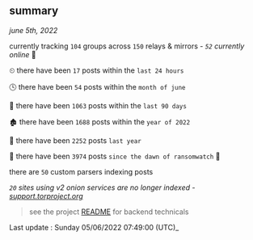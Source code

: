 
## summary
_june 5th, 2022_

currently tracking `104` groups across `150` relays & mirrors - _`52` currently online_ 📡

⏲ there have been `17` posts within the `last 24 hours`

🕓 there have been `54` posts within the `month of june`

📅 there have been `1063` posts within the `last 90 days`

🏚 there have been `1688` posts within the `year of 2022`

🚀 there have been `2252` posts `last year`

🦕 there have been `3974` posts `since the dawn of ransomwatch` 🐣

there are `50` custom parsers indexing posts

_`20` sites using v2 onion services are no longer indexed - [support.torproject.org](https://support.torproject.org/onionservices/v2-deprecation/)_

> see the project [README](https://github.com/jmousqueton/ransomwatch#readme) for backend technicals



Last update : Sunday 05/06/2022 07:49:00 (UTC)_

